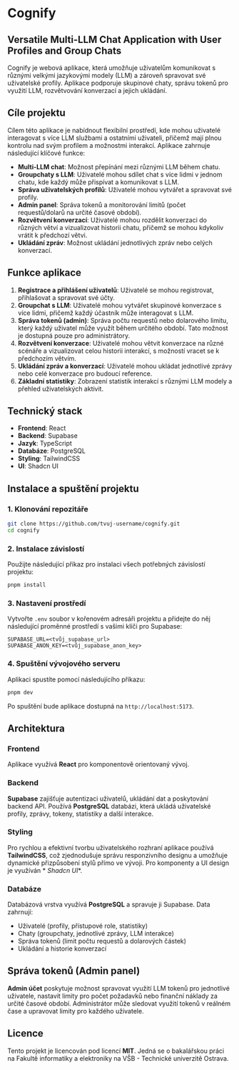 # Cognify

## Versatile Multi-LLM Chat Application with User Profiles and Group Chats

Cognify je webová aplikace, která umožňuje uživatelům komunikovat s různými velkými jazykovými modely (LLM) a zároveň
spravovat své uživatelské profily. Aplikace podporuje skupinové chaty, správu tokenů pro využití LLM, rozvětvování
konverzací a jejich ukládání.

## Cíle projektu

Cílem této aplikace je nabídnout flexibilní prostředí, kde mohou uživatelé interagovat s více LLM službami a ostatními
uživateli, přičemž mají plnou kontrolu nad svým profilem a možnostmi interakcí. Aplikace zahrnuje následující klíčové
funkce:

- **Multi-LLM chat**: Možnost přepínání mezi různými LLM během chatu.
- **Groupchaty s LLM**: Uživatelé mohou sdílet chat s více lidmi v jednom chatu, kde každý může přispívat a komunikovat
  s LLM.
- **Správa uživatelských profilů**: Uživatelé mohou vytvářet a spravovat své profily.
- **Admin panel**: Správa tokenů a monitorování limitů (počet requestů/dolarů na určité časové období).
- **Rozvětvení konverzací**: Uživatelé mohou rozdělit konverzaci do různých větví a vizualizovat historii chatu, přičemž
  se mohou kdykoliv vrátit k předchozí větvi.
- **Ukládání zpráv**: Možnost ukládání jednotlivých zpráv nebo celých konverzací.

## Funkce aplikace

1. **Registrace a přihlášení uživatelů**: Uživatelé se mohou registrovat, přihlašovat a spravovat své účty.
2. **Groupchat s LLM**: Uživatelé mohou vytvářet skupinové konverzace s více lidmi, přičemž každý účastník může
   interagovat s LLM.
3. **Správa tokenů (admin)**: Správa počtu requestů nebo dolarového limitu, který každý uživatel může využít během
   určitého období. Tato možnost je dostupná pouze pro administrátory.
4. **Rozvětvení konverzace**: Uživatelé mohou větvit konverzace na různé scénáře a vizualizovat celou historii
   interakcí, s možností vracet se k předchozím větvím.
5. **Ukládání zpráv a konverzací**: Uživatelé mohou ukládat jednotlivé zprávy nebo celé konverzace pro budoucí
   reference.
6. **Základní statistiky**: Zobrazení statistik interakcí s různými LLM modely a přehled uživatelských aktivit.

## Technický stack

- **Frontend**: React
- **Backend**: Supabase
- **Jazyk**: TypeScript
- **Databáze**: PostgreSQL
- **Styling**: TailwindCSS
- **UI**: Shadcn UI

## Instalace a spuštění projektu

### 1. Klonování repozitáře

```bash
git clone https://github.com/tvuj-username/cognify.git
cd cognify
```

### 2. Instalace závislostí

Použijte následující příkaz pro instalaci všech potřebných závislostí projektu:

```bash
pnpm install
```

### 3. Nastavení prostředí

Vytvořte `.env` soubor v kořenovém adresáři projektu a přidejte do něj následující proměnné prostředí s vašimi klíči pro
Supabase:

```env
SUPABASE_URL=<tvůj_supabase_url>
SUPABASE_ANON_KEY=<tvůj_supabase_anon_key>
```

### 4. Spuštění vývojového serveru

Aplikaci spustíte pomocí následujícího příkazu:

```bash
pnpm dev
```

Po spuštění bude aplikace dostupná na `http://localhost:5173`.

## Architektura

### Frontend

Aplikace využívá **React** pro komponentově orientovaný vývoj.

### Backend

**Supabase** zajišťuje autentizaci uživatelů, ukládání dat a poskytování backend API. Používá **PostgreSQL** databázi,
která ukládá uživatelské profily, zprávy, tokeny, statistiky a další interakce.

### Styling

Pro rychlou a efektivní tvorbu uživatelského rozhraní aplikace používá **TailwindCSS**, což zjednodušuje správu
responzivního designu a umožňuje dynamické přizpůsobení stylů přímo ve vývoji. Pro komponenty a UI design je využíván *
*Shadcn UI**.

### Databáze

Databázová vrstva využívá **PostgreSQL** a spravuje ji Supabase. Data zahrnují:

- Uživatelé (profily, přístupové role, statistiky)
- Chaty (groupchaty, jednotlivé zprávy, LLM interakce)
- Správa tokenů (limit počtu requestů a dolarových částek)
- Ukládání a historie konverzací

## Správa tokenů (Admin panel)

**Admin účet** poskytuje možnost spravovat využití LLM tokenů pro jednotlivé uživatele, nastavit limity pro počet
požadavků nebo finanční náklady za určité časové období. Administrátor může sledovat využití tokenů v reálném čase a
upravovat limity pro každého uživatele.

## Licence

Tento projekt je licencován pod licencí **MIT**. Jedná se o bakalářskou práci na Fakultě informatiky a elektroniky na
VŠB - Technické univerzitě Ostrava.